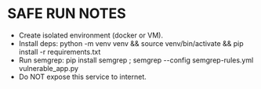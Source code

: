 # SAFE RUN NOTES
- Create isolated environment (docker or VM).
- Install deps: python -m venv venv && source venv/bin/activate && pip install -r requirements.txt
- Run semgrep: pip install semgrep ; semgrep --config semgrep-rules.yml vulnerable_app.py
- Do NOT expose this service to internet.
